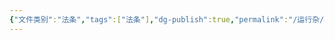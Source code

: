 ```yaml
---
{"文件类别":"法条","tags":["法条"],"dg-publish":true,"permalink":"/运行杂/模板/法条模板/","dgPassFrontmatter":true,"noteIcon":""}
---
```


